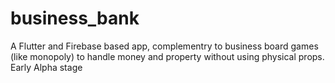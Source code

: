 # business_bank

A Flutter and Firebase based app, complementry to business board games (like monopoly)  to handle money and property without using physical props.
Early Alpha stage
